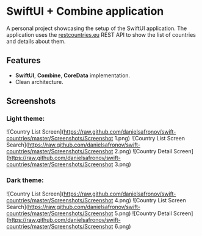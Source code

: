 # SwiftUI + Combine application

A personal project showcasing the setup of the SwiftUI application.
The application uses the [restcountries.eu](https://restcountries.eu/) REST API to show the list of countries and details about them.

## Features
* **SwiftUI**, **Combine**, **CoreData** implementation.
* Clean architecture.

## Screenshots

### Light theme: 
![Country List Screen](https://raw.github.com/danielsafronov/swift-countries/master/Screenshots/Screenshot 1.png) ![Country List Screen Search](https://raw.github.com/danielsafronov/swift-countries/master/Screenshots/Screenshot 2.png) ![Country Detail Screen](https://raw.github.com/danielsafronov/swift-countries/master/Screenshots/Screenshot 3.png) 

### Dark theme: 
![Country List Screen](https://raw.github.com/danielsafronov/swift-countries/master/Screenshots/Screenshot 4.png) ![Country List Screen Search](https://raw.github.com/danielsafronov/swift-countries/master/Screenshots/Screenshot 5.png) ![Country Detail Screen](https://raw.github.com/danielsafronov/swift-countries/master/Screenshots/Screenshot 6.png) 
